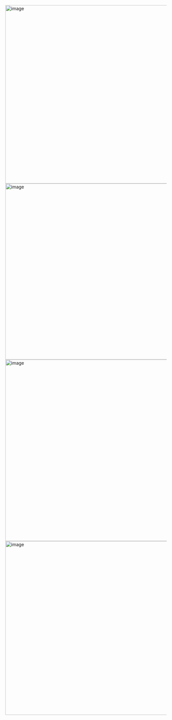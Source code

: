 <img width="558" alt="image" src="https://github.com/MaryiaBabinskaya/Numerical_methods-UJ/assets/94359114/e73206a0-0434-42a3-abc2-6030de437efa"> \
<img width="551" alt="image" src="https://github.com/MaryiaBabinskaya/Numerical_methods-UJ/assets/94359114/ab767d29-f256-4b9a-8e30-c6a3683c4420"> \
<img width="568" alt="image" src="https://github.com/MaryiaBabinskaya/Numerical_methods-UJ/assets/94359114/c6ea14d9-cbb1-4a2d-923e-79d6a52439db"> \
<img width="544" alt="image" src="https://github.com/MaryiaBabinskaya/Numerical_methods-UJ/assets/94359114/8874b0f7-ee83-4972-a7a3-6ccf299d543d">
